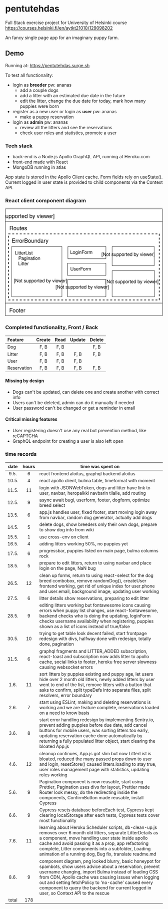 # pentutehdas

Full Stack exercise project for University of Helsinki course
https://courses.helsinki.fi/en/aytkt21010/129098202

An fancy single page app for an imaginary puppy farm.

## Demo

Running at: https://pentutehdas.surge.sh

To test all functionality:
  - login as **breeder** pw: ananas
    - add a couple dogs
    - add a litter with an estimated due date in the future
    - edit the litter, change the due date for today, mark how many puppies were born
  - register as a new user or login as **user** pw: ananas
    - make a puppy reservation
  - login as **admin** pw: ananas
    - review all the litters and see the reservations
    - check user roles and statistics, promote a user

### Tech stack

- back-end is a Node.js Apollo GraphQL API, running at Heroku.com
- front-end made with React
- MongoDB running in atlas

App state is stored in the Apollo Client cache. Form fields rely on useState().
Current logged in user state is provided to child components via the Context API.

### React client component diagram

![Component diagram](./component_diagram.svg)

### Completed functionality, Front / Back

| Feature     | Create | Read | Update | Delete |
| :---------- | :----: | :--: | :----: | :----: |
| Dog         |  F, B  | F, B |        |  F, B  |
| Litter      |  F, B  | F, B |  F, B  |  F, B  |
| User        |  F, B  | F, B |  F, B  |        |
| Reservation |  F, B  | F, B |  F, B  |  F, B  |


#### Missing by design
- Dogs can't be updated, can delete one and create another with correct info
- Users can't be deleted, admin can do it manually if needed
- User password can't be changed or get a reminder in email


#### Critical missing features
- User registering doesn't use any real bot prevention method, like reCAPTCHA
- GraphQL endpoint for creating a user is also left open


### time records

| date  | hours | time was spent on  |
| :---: | :---: | ------- |
| 9.5.  |  6    | react frontend aloitus, graphql backend aloitus |
| 10.5. |  4    | react apollo client, bulma table, timeformat with moment  |
| 11.5. |  11   | login with JSONWebToken, dogs and litter have link to user, navbar, heropalkki navbarin tilalle, add routing |
| 12.5. |  9    | async await bugi, userform, footer, dogform, optimize breed select |
| 13.5. |  6    | app.js handles user, fixed footer, start moving login away from navbar, random dog generator, actually add dogs |
| 14.5. |  5    | delete dogs, show breeders only their own dogs, prepare to show dog info from wiki |
| 15.5. |  1    | use cross-env on client |
| 16.5. |  4    | adding litters working 50%, no puppies yet |
| 17.5. |  6    | progressbar, puppies listed on main page, bulma columns rock |
| 18.5. |  5    | prepare to edit litters, return to using navbar and place login on the page, NaN bug |
| 26.5. |  12   | clean up forms, return to using react-select for the dog breed combobox, remove randomDog(), createUser frontend working, get rid of unique index for user.phone and user.email, background image, updating user working |
| 27.5. |  6    | litter details show reservations, preparing to edit litter |
| 28.5. |  9    | editing litters working but fontawesome icons causing errors when puppy list changes, use react-fontawesome, backend checks who is doing the updating, loginForm checks username availability when registering, puppies shown as a list of icons instead of true/false |
| 30.5. |  10   | trying to get table look decent failed, start frontpage redesign with divs, halfway done with redesign, totally done, pagination |
| 31.5. |  6    | graphql fragments and LITTER_ADDED subscription, react-toast and subscription now adds litter to apollo cache, social links to footer, heroku free server slowness causing websocket errors |
| 1.6.  |  11   | sort litters by puppies existing and puppy age, let users hide over 2 month old litters, newly added litters by user went to end of the list, remove litters with a button that asks to confirm, split typeDefs into separate files, split resolvers, error boundary |
| 2.6.  |  7    | start using ESLint, making and deleting reservations is working and we are feature complete, reservations loaded on a need to know basis |
| 3.6.  |  8    | start error handling redesign by implementing Sentry.io, prevent adding puppies before due date, add cancel buttons for mobile users, was sorting litters too early, updating reservation cache done automatically by returning a fully populated litter object, start clearing the bloated App.js |
| 4.6.  |  12   | cleanup continues, App.js got slim but now LitterList is bloated, reduced the many passed props down to user and login, resetStore() caused litters.loading to stay true, user roles management page with statistics, updating roles working |
| 5.6.  |  9    | Pagination component is now reusable, start using Prettier, Pagination uses divs for layout, Prettier made Router look messy, do the redirecting inside the components, ConfirmButton made reusable, install Cypress |
| 6.6.  |  9    | Cypress resets database beforeEach test, Cypress kept clearing localStorage after each tests, Cypress tests cover most functionality |
| 7.6.  |  11    | learning about Heroku Scheduler scripts, db-clean-up.js removes over 6 month old litters, separate LitterDetails as a component, move handling user state inside apollo cache and avoid passing it as a prop, app refactoring complete, Litter components into a subfolder, Loading animation of a running dog, Bug fix, translate readme.md |
| 8.6.  |  9    | component diagram, png looked blurry, basic honeypot for spambots, show users advice about a reservation, prevent username changing, import Bulma instead of loading CSS from CDN, Apollo cache was causing issues when logging out and setting fetchPolicy to 'no-cache' caused every component to query the backend for current logged in user, so Context API to the rescue |
| total | 178   |   |
